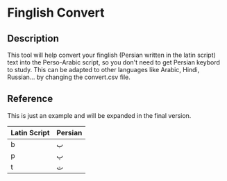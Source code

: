 # Finglish Convert

## Description

This tool will help convert your finglish (Persian written in the latin script) text into the Perso-Arabic script, so you don't need to get Persian keybord to study.
This can be adapted to other languages like Arabic, Hindi, Russian... by changing the convert.csv file.

## Reference

This is just an example and will be expanded in the final version.

| Latin Script | Persian |
| ------------- | ------------- |
| b | ب |
| p | پ |
| t | ت |